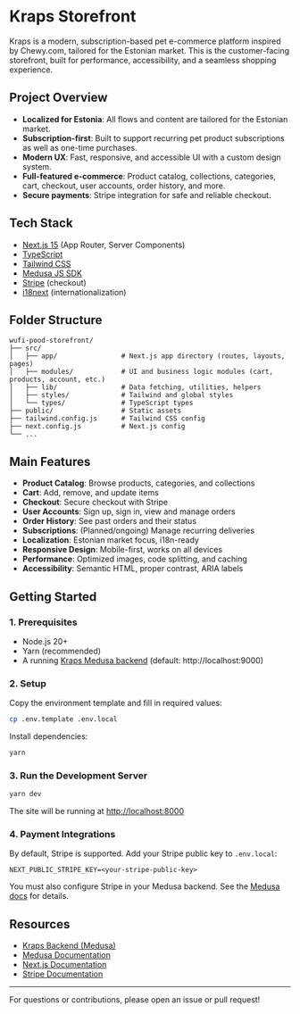 # Kraps Storefront

Kraps is a modern, subscription-based pet e-commerce platform inspired by Chewy.com, tailored for the Estonian market. This is the customer-facing storefront, built for performance, accessibility, and a seamless shopping experience.

## Project Overview

- **Localized for Estonia**: All flows and content are tailored for the Estonian market.
- **Subscription-first**: Built to support recurring pet product subscriptions as well as one-time purchases.
- **Modern UX**: Fast, responsive, and accessible UI with a custom design system.
- **Full-featured e-commerce**: Product catalog, collections, categories, cart, checkout, user accounts, order history, and more.
- **Secure payments**: Stripe integration for safe and reliable checkout.

## Tech Stack

- [Next.js 15](https://nextjs.org/) (App Router, Server Components)
- [TypeScript](https://www.typescriptlang.org/)
- [Tailwind CSS](https://tailwindcss.com/)
- [Medusa JS SDK](https://docs.medusajs.com/js-client/overview/)
- [Stripe](https://stripe.com/) (checkout)
- [i18next](https://www.i18next.com/) (internationalization)

## Folder Structure

```
wufi-pood-storefront/
├── src/
│   ├── app/                # Next.js app directory (routes, layouts, pages)
│   ├── modules/            # UI and business logic modules (cart, products, account, etc.)
│   ├── lib/                # Data fetching, utilities, helpers
│   ├── styles/             # Tailwind and global styles
│   └── types/              # TypeScript types
├── public/                 # Static assets
├── tailwind.config.js      # Tailwind CSS config
├── next.config.js          # Next.js config
└── ...
```

## Main Features

- **Product Catalog**: Browse products, categories, and collections
- **Cart**: Add, remove, and update items
- **Checkout**: Secure checkout with Stripe
- **User Accounts**: Sign up, sign in, view and manage orders
- **Order History**: See past orders and their status
- **Subscriptions**: (Planned/ongoing) Manage recurring deliveries
- **Localization**: Estonian market focus, i18n-ready
- **Responsive Design**: Mobile-first, works on all devices
- **Performance**: Optimized images, code splitting, and caching
- **Accessibility**: Semantic HTML, proper contrast, ARIA labels

## Getting Started

### 1. Prerequisites
- Node.js 20+
- Yarn (recommended)
- A running [Kraps Medusa backend](../wufi-pood/README.md) (default: http://localhost:9000)

### 2. Setup

Copy the environment template and fill in required values:

```sh
cp .env.template .env.local
```

Install dependencies:

```sh
yarn
```

### 3. Run the Development Server

```sh
yarn dev
```

The site will be running at [http://localhost:8000](http://localhost:8000)

### 4. Payment Integrations

By default, Stripe is supported. Add your Stripe public key to `.env.local`:

```
NEXT_PUBLIC_STRIPE_KEY=<your-stripe-public-key>
```

You must also configure Stripe in your Medusa backend. See the [Medusa docs](https://docs.medusajs.com/resources/commerce-modules/payment/payment-provider/stripe#main) for details.

## Resources
- [Kraps Backend (Medusa)](../wufi-pood/README.md)
- [Medusa Documentation](https://docs.medusajs.com/)
- [Next.js Documentation](https://nextjs.org/docs)
- [Stripe Documentation](https://stripe.com/docs)

---

For questions or contributions, please open an issue or pull request!
